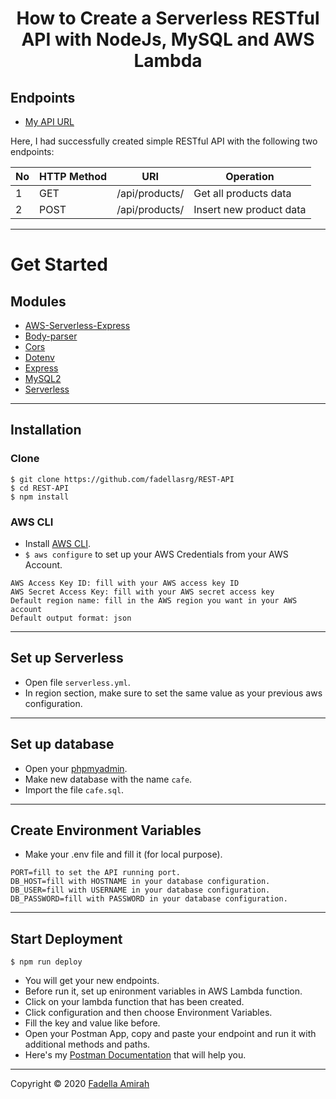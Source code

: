 <h1 align="center">How to Create a Serverless RESTful API with NodeJs, MySQL and AWS Lambda</h1>

## Endpoints
- [My API URL](https://38qvnu90k1.execute-api.us-east-1.amazonaws.com/production/api/products)
<p>Here, I had successfully created simple RESTful API with the following two endpoints:</p>

| No  | HTTP Method | URI                               | Operation                                 |
| --- | ----------- | ----------------------------------| ----------------------------------------- |
| 1   | GET         | /api/products/                    | Get all products data                     |
| 2   | POST        | /api/products/                    | Insert new product data                   |
---
# Get Started
## Modules
- [AWS-Serverless-Express](https://www.npmjs.com/package/aws-serverless-express)
- [Body-parser](https://www.npmjs.com/package/body-parser)
- [Cors](https://www.npmjs.com/package/cors)
- [Dotenv](https://www.npmjs.com/package/dotenv)
- [Express](https://www.npmjs.com/package/express)
- [MySQL2](https://www.npmjs.com/package/mysql2)
- [Serverless](https://www.npmjs.com/package/serverless) 
---
## Installation
### Clone
```
$ git clone https://github.com/fadellasrg/REST-API
$ cd REST-API
$ npm install
```
### AWS CLI
- Install [AWS CLI](https://aws.amazon.com/cli/).
- `$ aws configure` to set up your AWS Credentials from your AWS Account.
```
AWS Access Key ID: fill with your AWS access key ID
AWS Secret Access Key: fill with your AWS secret access key
Default region name: fill in the AWS region you want in your AWS account
Default output format: json
```
---
## Set up Serverless
- Open file `serverless.yml`.
- In region section, make sure to set the same value as your previous aws configuration.
---
## Set up database
- Open your [phpmyadmin](http://localhost/phpmyadmin/).
- Make new database with the name `cafe`.
- Import the file `cafe.sql`.
---
## Create Environment Variables
- Make your .env file and fill it (for local purpose).
```
PORT=fill to set the API running port.
DB_HOST=fill with HOSTNAME in your database configuration.
DB_USER=fill with USERNAME in your database configuration.
DB_PASSWORD=fill with PASSWORD in your database configuration.
```
---
## Start Deployment
```
$ npm run deploy
```
- You will get your new endpoints. 
- Before run it, set up enironment variables in AWS Lambda function.
- Click on your lambda function that has been created.
- Click configuration and then choose Environment Variables.
- Fill the key and value like before.
- Open your Postman App, copy and paste your endpoint and run it with additional methods and paths.
- Here's my [Postman Documentation](https://documenter.getpostman.com/view/13713483/TzCMe8cZ) that will help you.
---
Copyright © 2020 [Fadella Amirah](https://github.com/fadellasrg)